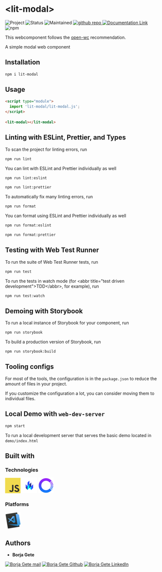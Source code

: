 # \<lit-modal>
![Project](https://img.shields.io/badge/Project-Work-red.svg)
![Status](https://img.shields.io/badge/Status-Finished-blue.svg)
![Maintained](https://img.shields.io/badge/Maintained-Yes-brightgreen.svg)
<a href="https://github.com/BorjaG90/lit-modal" alt="Github Repository Link">
<img alt="github repo" src="https://img.shields.io/badge/github-black?logo=github"/>
</a>
<a href="https://lit.dev/docs/" alt="Documentation Link">
  <img alt="Documentation Link" src="https://img.shields.io/badge/Lit-272f93?logo=lit"/>
</a>
![npm](https://img.shields.io/badge/npm-v0.1.0-red.svg)


This webcomponent follows the [open-wc](https://github.com/open-wc/open-wc) recommendation.

A simple modal web component

## Installation
```bash
npm i lit-modal
```

## Usage
```html
<script type="module">
  import 'lit-modal/lit-modal.js';
</script>

<lit-modal></lit-modal>
```

## Linting with ESLint, Prettier, and Types
To scan the project for linting errors, run
```bash
npm run lint
```

You can lint with ESLint and Prettier individually as well
```bash
npm run lint:eslint
```
```bash
npm run lint:prettier
```

To automatically fix many linting errors, run
```bash
npm run format
```

You can format using ESLint and Prettier individually as well
```bash
npm run format:eslint
```
```bash
npm run format:prettier
```

## Testing with Web Test Runner
To run the suite of Web Test Runner tests, run
```bash
npm run test
```

To run the tests in watch mode (for &lt;abbr title=&#34;test driven development&#34;&gt;TDD&lt;/abbr&gt;, for example), run

```bash
npm run test:watch
```

## Demoing with Storybook
To run a local instance of Storybook for your component, run
```bash
npm run storybook
```

To build a production version of Storybook, run
```bash
npm run storybook:build
```


## Tooling configs

For most of the tools, the configuration is in the `package.json` to reduce the amount of files in your project.

If you customize the configuration a lot, you can consider moving them to individual files.

## Local Demo with `web-dev-server`
```bash
npm start
```
To run a local development server that serves the basic demo located in `demo/index.html`

## Built with

### Technologies
<a href="https://www.javascript.com/"><img src="https://raw.githubusercontent.com/BorjaG90/media/master/img/logos/javascript.jpeg" width=50 alt="JavaScript"></a>
<a href="https://lit.dev/docs/"><img src="https://raw.githubusercontent.com/BorjaG90/media/master/img/logos/litElement.png" width=50 alt="Litelement"></a>
<a href="https://open-wc.org/docs/"><img src="https://raw.githubusercontent.com/BorjaG90/media/master/img/logos/open-wc.png" width=50 alt="Open-WC"></a>

### Platforms
<a href="https://code.visualstudio.com/"><img src="https://raw.githubusercontent.com/BorjaG90/media/master/img/logos/vscode.png" width=50 alt="VSCode"></a>

## Authors

- **Borja Gete**

<a href="mailto:borjag90dev@gmail.com" alt="Borja Gete mail"><img src="https://img.shields.io/badge/borjag90dev@gmail.com-DDDDDD?style=for-the-badge&logo=gmail" title="Go To mail" alt="Borja Gete mail"/></a>
<a href="https://github.com/BorjaG90" alt="Borja Gete Github"><img src="https://img.shields.io/badge/BorjaG90-black?style=for-the-badge&logo=github" title="Go To Github Profile" alt="Borja Gete Github"/></a>
<a href="https://linkedin.com/in/borjag90" alt="Borja Gete LinkedIn"><img src="https://img.shields.io/badge/BorjaG90-blue?style=for-the-badge&logo=linkedin" title="Go To LinkedIn Profile" alt="Borja Gete LinkedIn"/></a>